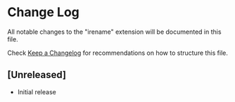 # Change Log

All notable changes to the "irename" extension will be documented in this file.

Check [Keep a Changelog](http://keepachangelog.com/) for recommendations on how to structure this file.

## [Unreleased]

- Initial release